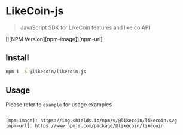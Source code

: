 # LikeCoin-js
> JavaScript SDK for LikeCoin features and like.co API

[![NPM Version][npm-image]][npm-url]

## Install

```bash
npm i -S @likecoin/likecoin-js
```

## Usage

Please refer to `example` for usage examples

```

[npm-image]: https://img.shields.io/npm/v/@likecoin/likecoin.svg
[npm-url]: https://www.npmjs.com/package/@likecoin/likecoin
